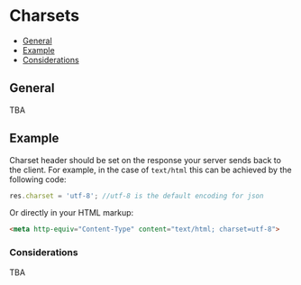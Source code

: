 # Charsets

- [General](#general)
- [Example](#example)
- [Considerations](#Considerations)

## General
TBA

## Example
Charset header should be set on the response your server sends back to the client. For example, in the case of `text/html` this can be achieved by the following code: 
```js
res.charset = 'utf-8'; //utf-8 is the default encoding for json
```

Or directly in your HTML markup:
```html
<meta http-equiv="Content-Type" content="text/html; charset=utf-8">
```

### Considerations
TBA
    		